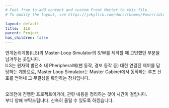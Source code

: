 ```yaml
---
# Feel free to add content and custom Front Matter to this file.
# To modify the layout, see https://jekyllrb.com/docs/themes/#overriding-theme-defaults

layout: default
title:  ILS
parent: Project
has_children: false
---
```

연계논리계통(ILS)의 Master-Loop Simulator의 S/W를 제작할 때 고민했던 부분을 남겨두는 곳입니다. <br>
ILS는 원자력 발전소 내 Pheripheral에(팬 동작, 경보 동작 등) 대한 연결된 제어를 담당하는 계통으로, Master Loop Simulator는 Master Cabinet에서 동작하는 루프 신호를 얻어내 그 무결성을 확인하는 장치입니다. <br><br>


오래전에 진행한 프로젝트이기에, 관련 내용을 정리하는 것이 시간이 걸립니다. <br>
부디 양해 부탁드립니다. 신속히 올릴 수 있도록 하겠습니다.